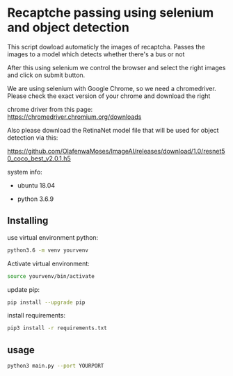 # Recaptche passing using selenium and object detection

This script dowload automaticly the images of recaptcha. Passes the images to a model which detects whether there's a bus or not

After this using selenium we control the browser and select the right images and click on submit button.


We are using selenium with Google Chrome, so we need a chromedriver. Please check the exact version of your chrome and download the right 

chrome driver from this page: https://chromedriver.chromium.org/downloads

Also please download the RetinaNet model file that will be used for object detection via this:

https://github.com/OlafenwaMoses/ImageAI/releases/download/1.0/resnet50_coco_best_v2.0.1.h5

system info:

- ubuntu 18.04

- python 3.6.9



## Installing
use virtual environment python: 
```bash
python3.6 -m venv yourvenv
```
Activate virtual environment:
```bash
source yourvenv/bin/activate
```
update pip:
```bash
pip install --upgrade pip
```
install requirements:
```bash
pip3 install -r requirements.txt
```



## usage
```bash
python3 main.py --port YOURPORT
```




